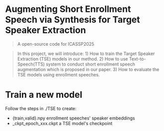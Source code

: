 # Augmenting Short Enrollment Speech via Synthesis for Target Speaker Extraction
> A open-source code for ICASSP2025

> In this project, we will introduce: 1) How to train the Target Speaker Extraction (TSE) models in our method. 2) How to use Text-to-Speech(TTS) system to conduct short enrollment speech augmentation which is proposed in our paper. 3) How to evaluate the TSE models using enrollment speeches.

# Train a new model
Follow the steps in ./TSE to create:
- {train,valid}.npy enrollment speeches' speaker embeddings
- _ckpt_epoch_xxx.ckpt a TSE model's checkpoint

